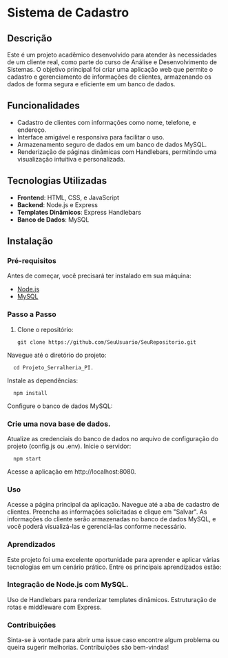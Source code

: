 # Sistema de Cadastro 

## Descrição
Este é um projeto acadêmico desenvolvido para atender às necessidades de um cliente real, como parte do curso de Análise e Desenvolvimento de Sistemas. O objetivo principal foi criar uma aplicação web que permite o cadastro e gerenciamento de informações de clientes, armazenando os dados de forma segura e eficiente em um banco de dados.

## Funcionalidades
- Cadastro de clientes com informações como nome, telefone, e endereço.
- Interface amigável e responsiva para facilitar o uso.
- Armazenamento seguro de dados em um banco de dados MySQL.
- Renderização de páginas dinâmicas com Handlebars, permitindo uma visualização intuitiva e personalizada.

## Tecnologias Utilizadas
- **Frontend**: HTML, CSS, e JavaScript
- **Backend**: Node.js e Express
- **Templates Dinâmicos**: Express Handlebars
- **Banco de Dados**: MySQL

## Instalação

### Pré-requisitos
Antes de começar, você precisará ter instalado em sua máquina:
- [Node.js](https://nodejs.org/)
- [MySQL](https://www.mysql.com/)

### Passo a Passo
1. Clone o repositório:
   ```
   git clone https://github.com/SeuUsuario/SeuRepositorio.git
Navegue até o diretório do projeto:

      cd Projeto_Serralheria_PI.


Instale as dependências:


      npm install

Configure o banco de dados MySQL:

### Crie uma nova base de dados.
Atualize as credenciais do banco de dados no arquivo de configuração do projeto (config.js ou .env).
Inicie o servidor:

      npm start

Acesse a aplicação em http://localhost:8080.

### Uso
Acesse a página principal da aplicação.
Navegue até a aba de cadastro de clientes.
Preencha as informações solicitadas e clique em "Salvar".
As informações do cliente serão armazenadas no banco de dados MySQL, e você poderá visualizá-las e gerenciá-las conforme necessário.

### Aprendizados
Este projeto foi uma excelente oportunidade para aprender e aplicar várias tecnologias em um cenário prático. Entre os principais aprendizados estão:

### Integração de Node.js com MySQL.
Uso de Handlebars para renderizar templates dinâmicos.
Estruturação de rotas e middleware com Express.

### Contribuições
Sinta-se à vontade para abrir uma issue caso encontre algum problema ou queira sugerir melhorias. Contribuições são bem-vindas!
